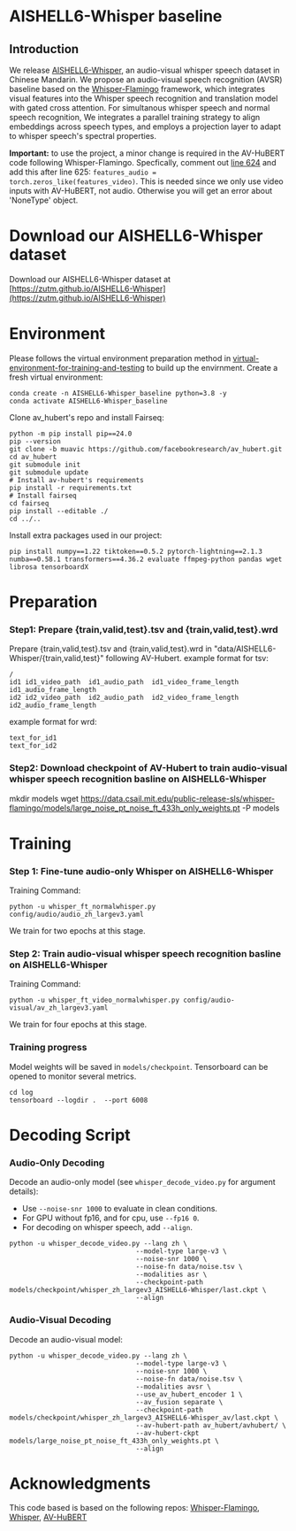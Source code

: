 # AISHELL6-Whisper baseline

## Introduction

We release [AISHELL6-Whisper](https://zutm.github.io/AISHELL6-Whisper), an audio-visual whisper speech dataset in Chinese Mandarin. We propose an audio-visual speech recognition (AVSR) baseline based on the [Whisper-Flamingo](https://github.com/roudimit/whisper-flamingo)  framework, which integrates visual features into the Whisper speech recognition and translation model with gated cross attention. For simultanous whisper speech and normal speech recognition, We integrates a parallel training strategy to align embeddings across speech types, and employs a projection layer to adapt to whisper speech's spectral properties.



**Important:** to use the project, a minor change is required in the AV-HuBERT code following Whisper-Flamingo.
Specfically, comment out [line 624](https://github.com/facebookresearch/av_hubert/blob/e8a6d4202c208f1ec10f5d41a66a61f96d1c442f/avhubert/hubert.py#L624) and add this after line 625: `features_audio = torch.zeros_like(features_video)`. This is needed since we only use video inputs with AV-HuBERT, not audio. Otherwise you will get an error about 'NoneType' object. 

# Download our AISHELL6-Whisper dataset
Download our AISHELL6-Whisper dataset at [https://zutm.github.io/AISHELL6-Whisper](https://zutm.github.io/AISHELL6-Whisper)

# Environment
Please follows the virtual environment preparation method in [virtual-environment-for-training-and-testing](https://github.com/roudimit/whisper-flamingo/blob/main/README.md#virtual-environment-for-training-and-testing) to build up the envirnment.
Create a fresh virtual environment:
```
conda create -n AISHELL6-Whisper_baseline python=3.8 -y
conda activate AISHELL6-Whisper_baseline
```

Clone av_hubert's repo and install Fairseq:
```
python -m pip install pip==24.0
pip --version
git clone -b muavic https://github.com/facebookresearch/av_hubert.git
cd av_hubert
git submodule init
git submodule update
# Install av-hubert's requirements
pip install -r requirements.txt
# Install fairseq
cd fairseq
pip install --editable ./
cd ../..
```
Install extra packages used in our project:
```
pip install numpy==1.22 tiktoken==0.5.2 pytorch-lightning==2.1.3 numba==0.58.1 transformers==4.36.2 evaluate ffmpeg-python pandas wget librosa tensorboardX
```

# Preparation
### Step1: Prepare {train,valid,test}.tsv and {train,valid,test}.wrd
Prepare {train,valid,test}.tsv and {train,valid,test}.wrd in "data/AISHELL6-Whisper/{train,valid,test}" following AV-Hubert.
example format for tsv:
```
/
id1	id1_video_path	id1_audio_path	id1_video_frame_length	id1_audio_frame_length
id2	id2_video_path	id2_audio_path	id2_video_frame_length	id2_audio_frame_length
```
example format for wrd:
```
text_for_id1
text_for_id2
```
### Step2: Download checkpoint of AV-Hubert to train audio-visual whisper speech recognition basline on AISHELL6-Whisper
mkdir models
wget https://data.csail.mit.edu/public-release-sls/whisper-flamingo/models/large_noise_pt_noise_ft_433h_only_weights.pt -P models

# Training

### Step 1: Fine-tune audio-only Whisper on AISHELL6-Whisper
Training Command:
```
python -u whisper_ft_normalwhisper.py config/audio/audio_zh_largev3.yaml
```
We train for two epochs at this stage.

### Step 2: Train audio-visual whisper speech recognition basline on AISHELL6-Whisper
Training Command:
```
python -u whisper_ft_video_normalwhisper.py config/audio-visual/av_zh_largev3.yaml
```
We train for four epochs at this stage.

### Training progress
Model weights will be saved in `models/checkpoint`.
Tensorboard can be opened to monitor several metrics.
```
cd log
tensorboard --logdir .  --port 6008
```


# Decoding Script
### Audio-Only Decoding
Decode an audio-only model (see `whisper_decode_video.py` for argument details):
- Use `--noise-snr 1000` to evaluate in clean conditions.
- For GPU without fp16, and for cpu, use `--fp16 0`.
- For decoding on whisper speech, add `--align`.
```
python -u whisper_decode_video.py --lang zh \
                                --model-type large-v3 \
                                --noise-snr 1000 \
                                --noise-fn data/noise.tsv \
                                --modalities asr \
                                --checkpoint-path models/checkpoint/whisper_zh_largev3_AISHELL6-Whisper/last.ckpt \
                                --align
```


### Audio-Visual Decoding
Decode an audio-visual model:
```
python -u whisper_decode_video.py --lang zh \
                                --model-type large-v3 \
                                --noise-snr 1000 \
                                --noise-fn data/noise.tsv \
                                --modalities avsr \
                                --use_av_hubert_encoder 1 \
                                --av_fusion separate \
                                --checkpoint-path models/checkpoint/whisper_zh_largev3_AISHELL6-Whisper_av/last.ckpt \
                                --av-hubert-path av_hubert/avhubert/ \
                                --av-hubert-ckpt models/large_noise_pt_noise_ft_433h_only_weights.pt \
                                --align
```
                          


# Acknowledgments
This code based is based on the following repos: [Whisper-Flamingo](https://github.com/roudimit/whisper-flamingo), [Whisper](https://github.com/openai/whisper), [AV-HuBERT](https://github.com/facebookresearch/av_hubert)

